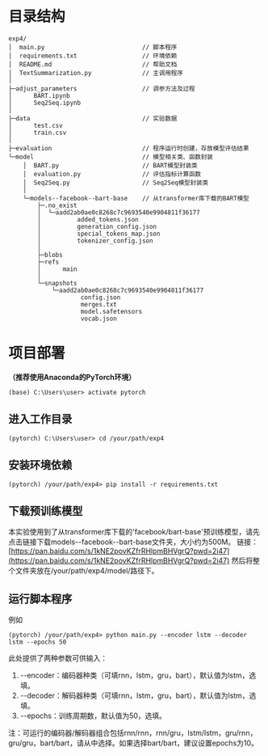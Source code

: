 # 目录结构
```
exp4/
│  main.py                           // 脚本程序
│  requirements.txt                  // 环境依赖
│  README.md                         // 帮助文档
│  TextSummarization.py              // 主调用程序
│  
├─adjust_parameters                  // 调参方法及过程
│      BART.ipynb
│      Seq2Seq.ipynb
│      
├─data                               // 实验数据
│      test.csv
│      train.csv
│      
├─evaluation                         // 程序运行时创建，存放模型评估结果
└─model                              // 模型相关类、函数封装
    │  BART.py                       // BART模型封装类
    │  evaluation.py                 // 评估指标计算函数
    │  Seq2Seq.py                    // Seq2Seq模型封装类
    │  
    └─models--facebook--bart-base    // 从transformer库下载的BART模型 
        ├─.no_exist
        │  └─aadd2ab0ae0c8268c7c9693540e9904811f36177
        │          added_tokens.json
        │          generation_config.json
        │          special_tokens_map.json
        │          tokenizer_config.json
        │          
        ├─blobs
        ├─refs
        │      main
        │      
        └─snapshots
            └─aadd2ab0ae0c8268c7c9693540e9904811f36177
                    config.json
                    merges.txt
                    model.safetensors
                    vocab.json
```
# 项目部署
**（推荐使用Anaconda的PyTorch环境）**
```
(base) C:\Users\user> activate pytorch
```
## 进入工作目录
```
(pytorch) C:\Users\user> cd /your/path/exp4
```
## 安装环境依赖
```
(pytorch) /your/path/exp4> pip install -r requirements.txt
```
## 下载预训练模型
本实验使用到了从transformer库下载的'facebook/bart-base'预训练模型，请先点击链接下载models--facebook--bart-base文件夹，大小约为500M。
链接：[https://pan.baidu.com/s/1kNE2povKZfrRHlpmBHVgrQ?pwd=2i47](https://pan.baidu.com/s/1kNE2povKZfrRHlpmBHVgrQ?pwd=2i47) 
然后将整个文件夹放在/your/path/exp4/model/路径下。
## 运行脚本程序
例如
```
(pytorch) /your/path/exp4> python main.py --encoder lstm --decoder lstm --epochs 50
```
此处提供了两种参数可供输入：

1. --encoder：编码器种类（可填rnn，lstm，gru，bart），默认值为lstm，选填。
2. --decoder：解码器种类（可填rnn，lstm，gru，bart），默认值为lstm，选填。
3. --epochs：训练周期数，默认值为50，选填。

注：可运行的编码器/解码器组合包括rnn/rnn，rnn/gru，lstm/lstm，gru/rnn，gru/gru，bart/bart，请从中选择。如果选择bart/bart，建议设置epochs为10。
